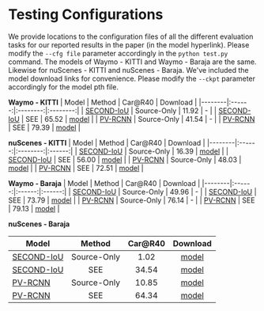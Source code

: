 # Testing Configurations
We provide locations to the configuration files of all the different evaluation tasks for our reported results in the paper (in the model hyperlink). Please modify the `--cfg file` parameter accordingly in the `python test.py` command. The models of Waymo - KITTI and Waymo - Baraja are the same. Likewise for nuScenes - KITTI and nuScenes - Baraja. We've included the model download links for convenience. Please modify the ``--ckpt`` parameter accordingly for the model pth file. 

**Waymo - KITTI**
|  Model | Method | Car@R40 | Download |
|--------|:------:|:--------:|:--------:|
| [SECOND-IoU](https://github.com/anonymoustofu/SEE-MTDA/blob/main/detector/output/source-waymo/secondiou/baseline/secondiou_custom1000/default/secondiou_custom1000.yaml) | Source-Only | 11.92 | - |
| [SECOND-IoU](https://github.com/anonymoustofu/SEE-MTDA/blob/main/detector/output/source-waymo/secondiou/see/secondiou_ros_custom1000_GM-ORH005/default/secondiou_ros_custom1000_GM-ORH005_eval-DM-ORH005.yaml) | SEE | 65.52 | [model](https://drive.google.com/file/d/1AP436Sq8XKM6sU8MchHgUKTKKgVavvQl/view?usp=sharing) | 
| [PV-RCNN](https://github.com/anonymoustofu/SEE-MTDA/blob/main/detector/output/source-waymo/pvrcnn/baseline/pvrcnn_custom1000/default/pvrcnn_custom1000.yaml) | Source-Only | 41.54 | - |
| [PV-RCNN](https://github.com/anonymoustofu/SEE-MTDA/blob/main/detector/output/source-waymo/pvrcnn/see/pvrcnn_ros_custom1000_GM-ORH005/default/pvrcnn_ros_custom1000_GM-ORH005_eval-DM-ORH005.yaml) | SEE | 79.39 | [model](https://drive.google.com/file/d/1oaRA-LZelDKfU8eFii_h6VYeoYnXjAix/view?usp=sharing) |

**nuScenes - KITTI**
|  Model | Method | Car@R40 | Download |
|--------|:------:|:--------:|:------:|
| [SECOND-IoU](https://github.com/anonymoustofu/SEE-MTDA/blob/main/detector/output/source-nuscenes/secondiou/baseline/secondiou_custom4025/default/secondiou_custom4025.yaml) | Source-Only | 16.39 | [model](https://drive.google.com/file/d/1ZDJqBWJzM-cfCYj_nrtRMNSXauv5enUz/view?usp=sharing) | 
| [SECOND-IoU](https://github.com/anonymoustofu/SEE-MTDA/blob/main/detector/output/source-nuscenes/secondiou/see/secondiou_ros_GM-ORH005/default/secondiou_ros_GM-ORH005_eval-DM-ORH005.yaml) | SEE | 56.00 | [model](https://drive.google.com/file/d/1NkjttovNoNvktSFwJu-RCc6Qv4ErRsTf/view?usp=sharing) |
| [PV-RCNN](https://github.com/anonymoustofu/SEE-MTDA/blob/main/detector/output/source-nuscenes/pvrcnn/baseline/pvrcnn_custom4025/default/pvrcnn_custom4025.yaml) | Source-Only | 48.03 | [model](https://drive.google.com/file/d/1vDEErtKlRWdmDM0bqaQhq9iQApR0Hl6C/view?usp=sharing) | 
| [PV-RCNN](https://github.com/anonymoustofu/SEE-MTDA/blob/main/detector/output/source-nuscenes/pvrcnn/see/pvrcnn_ros_GM-ORH005/default/pvrcnn_ros_GM-ORH005_eval-DM-ORH005.yaml) | SEE | 72.51 | [model](https://drive.google.com/file/d/1NBBClCyapwf5vEds_XDGJqUV68RpIwJx/view?usp=sharing) |

**Waymo - Baraja**
| Model | Method | Car@R40 | Download |
|--------|:------:|:------:|:------:|
| [SECOND-IoU](https://github.com/anonymoustofu/SEE-MTDA/blob/main/detector/output/source-waymo/secondiou/baseline/secondiou_custom1000/default/secondiou_custom1000_eval-baraja100.yaml) | Source-Only | 49.96 | - |
| [SECOND-IoU](https://github.com/anonymoustofu/SEE-MTDA/blob/main/detector/output/source-waymo/secondiou/see/secondiou_ros_custom1000_GM-ORH005/default/secondiou_ros_custom1000_GM-ORH005_eval-baraja100.yaml) | SEE | 73.79 | [model](https://drive.google.com/file/d/1AP436Sq8XKM6sU8MchHgUKTKKgVavvQl/view?usp=sharing) | 
| [PV-RCNN](https://github.com/anonymoustofu/SEE-MTDA/blob/main/detector/output/source-waymo/pvrcnn/baseline/pvrcnn_custom1000/default/pvrcnn_custom1000_eval-baraja100.yaml) | Source-Only | 76.14 | - |
| [PV-RCNN](https://github.com/anonymoustofu/SEE-MTDA/blob/main/detector/output/source-waymo/pvrcnn/see/pvrcnn_ros_custom1000_GM-ORH005/default/pvrcnn_ros_custom1000_GM-ORH005_eval-baraja100.yaml) | SEE | 79.13 | [model](https://drive.google.com/file/d/1oaRA-LZelDKfU8eFii_h6VYeoYnXjAix/view?usp=sharing) |

**nuScenes - Baraja**

| Model | Method | Car@R40 | Download |
|--------|:------:|:------:|:------:|
| [SECOND-IoU](https://github.com/anonymoustofu/SEE-MTDA/blob/main/detector/output/source-nuscenes/secondiou/baseline/secondiou_custom4025/default/secondiou_custom4025_eval-baraja100.yaml) | Source-Only | 1.02 | [model](https://drive.google.com/file/d/1ZDJqBWJzM-cfCYj_nrtRMNSXauv5enUz/view?usp=sharing) | 
| [SECOND-IoU](https://github.com/anonymoustofu/SEE-MTDA/blob/main/detector/output/source-nuscenes/secondiou/see/secondiou_ros_GM-ORH005/default/secondiou_ros_GM-ORH005_eval-baraja100.yaml) | SEE | 34.54 | [model](https://drive.google.com/file/d/1NkjttovNoNvktSFwJu-RCc6Qv4ErRsTf/view?usp=sharing) |
| [PV-RCNN](https://github.com/anonymoustofu/SEE-MTDA/blob/main/detector/output/source-nuscenes/pvrcnn/baseline/pvrcnn_custom4025/default/pvrcnn_custom4025_eval-baraja100.yaml) | Source-Only | 10.85 | [model](https://drive.google.com/file/d/1vDEErtKlRWdmDM0bqaQhq9iQApR0Hl6C/view?usp=sharing) | 
| [PV-RCNN](https://github.com/anonymoustofu/SEE-MTDA/blob/main/detector/output/source-nuscenes/pvrcnn/see/pvrcnn_ros_GM-ORH005/default/pvrcnn_ros_GM-ORH005_eval-baraja100.yaml) | SEE | 64.34 | [model](https://drive.google.com/file/d/1NBBClCyapwf5vEds_XDGJqUV68RpIwJx/view?usp=sharing) |
